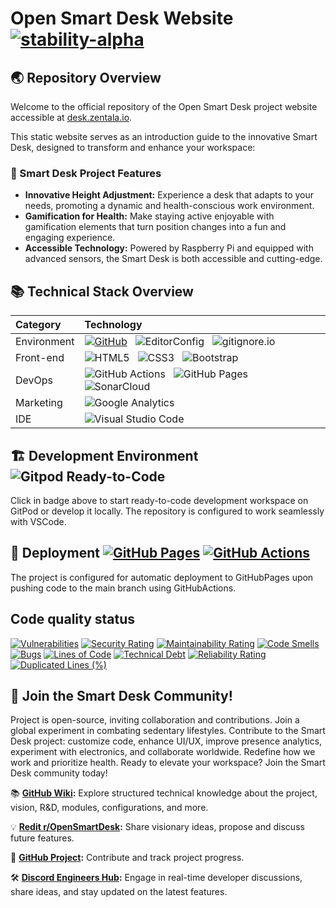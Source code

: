 #  Open Smart Desk Website [![stability-alpha](https://img.shields.io/badge/stability-alpha-f4d03f.svg)](https://github.com/mkenney/software-guides/blob/master/STABILITY-BADGES.md#alpha) 
## 🌏 Repository Overview
Welcome to the official repository of the Open Smart Desk project website accessible at [desk.zentala.io](https://desk.zentala.io/). 

This static website serves as an introduction guide to the innovative Smart Desk, designed to transform and enhance your workspace:

### 🚀 Smart Desk Project Features
- **Innovative Height Adjustment:** Experience a desk that adapts to your needs, promoting a dynamic and health-conscious work environment.
- **Gamification for Health:** Make staying active enjoyable with gamification elements that turn position changes into a fun and engaging experience.
- **Accessible Technology:** Powered by Raspberry Pi and equipped with advanced sensors, the  Smart Desk is both accessible and cutting-edge.

## 📚 Technical Stack Overview

| Category    | Technology                 |
| :---------- | :------------------------- |
| Environment | [![GitHub](https://img.shields.io/badge/-GitHub-181717?logo=github&logoColor=white)](https://github.com/zentala/open-smart-desk/) &nbsp; ![EditorConfig](https://img.shields.io/badge/-EditorConfig-FEFEFE?logo=editorconfig&logoColor=black) &nbsp; ![gitignore.io](https://img.shields.io/badge/-gitignore.io-204ECF?logo=gitignoredotio&logoColor=white) |
| Front-end   | ![HTML5](https://img.shields.io/badge/-HTML5-E34F26?logo=html5&logoColor=white) &nbsp; ![CSS3](https://img.shields.io/badge/-CSS3-1572B6?logo=css3&logoColor=white) &nbsp; ![Bootstrap](https://img.shields.io/badge/-Bootstrap-563D7C?logo=bootstrap&logoColor=white) |
| DevOps      | ![GitHub Actions](https://img.shields.io/badge/-GitHubActions-2088FF?logo=githubactions&logoColor=white) &nbsp; ![GitHub Pages](https://img.shields.io/badge/-GitHubPages-222222?logo=githubpages&logoColor=white) &nbsp; ![SonarCloud](https://img.shields.io/badge/-SonarCloud-F3702A?logo=sonarcloud&logoColor=white) |
| Marketing   | ![Google Analytics](https://img.shields.io/badge/-GoogleAnalytics-E37400?logo=googleanalytics&logoColor=white) |
| IDE         | ![Visual Studio Code](https://img.shields.io/badge/-VisualStudioCode-007ACC?logo=visualstudiocode&logoColor=white) |

## 🏗 Development Environment ![Gitpod Ready-to-Code](https://img.shields.io/badge/Gitpod-ready--to--code-blue?logo=gitpod)
Click in badge above to start ready-to-code development workspace on GitPod or develop it locally. The repository is configured to work seamlessly with VSCode.

## 🚀 Deployment [![GitHub Pages](https://img.shields.io/badge/-GitHubPages-222222?logo=githubpages&logoColor=white)](https://desk.zentala.io/) [![GitHub Actions](https://img.shields.io/badge/-GitHubActions-2088FF?logo=githubactions&logoColor=white)](https://github.com/zentala/open-smart-desk/actions)

The project is configured for automatic deployment to GitHubPages upon pushing code to the main branch using GitHubActions.

## Code quality status

[![Vulnerabilities](https://sonarcloud.io/api/project_badges/measure?project=zentala_desk.zentala.io&metric=vulnerabilities)](https://sonarcloud.io/summary/new_code?id=zentala_desk.zentala.io)
[![Security Rating](https://sonarcloud.io/api/project_badges/measure?project=zentala_desk.zentala.io&metric=security_rating)](https://sonarcloud.io/summary/new_code?id=zentala_desk.zentala.io)
[![Maintainability Rating](https://sonarcloud.io/api/project_badges/measure?project=zentala_desk.zentala.io&metric=sqale_rating)](https://sonarcloud.io/summary/new_code?id=zentala_desk.zentala.io)
[![Code Smells](https://sonarcloud.io/api/project_badges/measure?project=zentala_desk.zentala.io&metric=code_smells)](https://sonarcloud.io/summary/new_code?id=zentala_desk.zentala.io) [![Bugs](https://sonarcloud.io/api/project_badges/measure?project=zentala_desk.zentala.io&metric=bugs)](https://sonarcloud.io/summary/new_code?id=zentala_desk.zentala.io)
[![Lines of Code](https://sonarcloud.io/api/project_badges/measure?project=zentala_desk.zentala.io&metric=ncloc)](https://sonarcloud.io/summary/new_code?id=zentala_desk.zentala.io)
[![Technical Debt](https://sonarcloud.io/api/project_badges/measure?project=zentala_desk.zentala.io&metric=sqale_index)](https://sonarcloud.io/summary/new_code?id=zentala_desk.zentala.io) [![Reliability Rating](https://sonarcloud.io/api/project_badges/measure?project=zentala_desk.zentala.io&metric=reliability_rating)](https://sonarcloud.io/summary/new_code?id=zentala_desk.zentala.io) [![Duplicated Lines (%)](https://sonarcloud.io/api/project_badges/measure?project=zentala_desk.zentala.io&metric=duplicated_lines_density)](https://sonarcloud.io/summary/new_code?id=zentala_desk.zentala.io)


## 🤝 **Join the Smart Desk Community!**
Project is open-source, inviting collaboration and contributions. Join a global experiment in combating sedentary lifestyles. Contribute to the Smart Desk project: customize code, enhance UI/UX, improve presence analytics, experiment with electronics, and collaborate worldwide. Redefine how we work and prioritize health. Ready to elevate your workspace? Join the Smart Desk community today!

📚 **[GitHub Wiki](https://github.com/zentala/open-smart-desk/wiki):**
Explore structured technical knowledge about the project, vision, R&D, modules, configurations, and more. 

💡 **[Redit r/OpenSmartDesk](https://www.reddit.com/r/OpenSmartDesk/):**
Share visionary ideas, propose and discuss future features.

💼 **[GitHub Project](https://github.com/zentala/desk.zentala.io/projects):**
Contribute and track project progress.

🛠️ **[Discord Engineers Hub](https://discord.com/invite/7s7P9Kga):**
Engage in real-time developer discussions, share ideas, and stay updated on the latest features.

